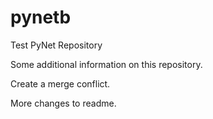 # pynetb

Test PyNet Repository

Some additional information on this repository.

Create a merge conflict.

More changes to readme.
